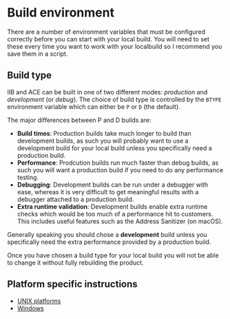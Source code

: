 # Build environment

There are a number of environment variables that must be configured correctly before you can start with your local build. You will need to set these every time you want to work with your localbuild so I recommend you save them in a script.

## Build type

IIB and ACE can be built in one of two different modes: _production_ and _development_ (or _debug_). The choice of build type is controlled by the `BTYPE` environment variable which can either be `P` or `D` (the default).

The major differences between P and D builds are:

* **Build times**: Production builds take much longer to build than development builds, as such you will probably want to use a development build for your local build unless you specifically need a production build.
* **Performance**: Prodcution builds run much faster than debug builds, as such you will want a production build if you need to do any performance testing.
* **Debugging**: Development builds can be run under a debugger with ease, whereas it is very difficult to get meaningful results with a debugger attached to a production build.
* **Extra runtime validation**: Development builds enable extra runtime checks which would be too much of a performance hit to customers. This includes useful features such as the Address Sanitizer (on macOS).

Generally speaking you should chose a **development** build unless you specifically need the extra performance provided by a production build.

Once you have chosen a build type for your local build you will not be able to change it without fully rebuilding the product.

## Platform specific instructions

* [UNIX platforms](./unix.md)
* [Windows](./windows.md)